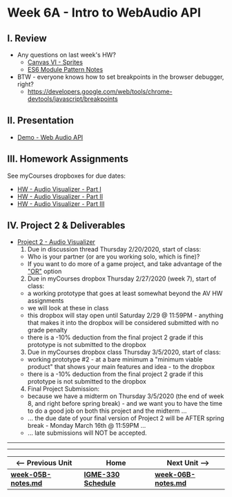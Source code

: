 # Week 6A - Intro to WebAudio API

## I. Review
- Any questions on last week's HW?
  - [Canvas VI - Sprites](https://github.com/tonethar/IGME-330-Master/blob/master/notes/canvas-6.md)
  - [ES6 Module Pattern Notes](https://github.com/tonethar/IGME-330-Master/blob/master/notes/ES-6-module-pattern-2195.md)
- BTW - everyone knows how to set breakpoints in the browser debugger, right?
  - https://developers.google.com/web/tools/chrome-devtools/javascript/breakpoints

## II. Presentation

- [Demo - Web Audio API](https://github.com/tonethar/IGME-330-Master/blob/master/notes/demo-web-audio-1.md)

## III. Homework Assignments

See myCourses dropboxes for due dates:
  - [HW - Audio Visualizer - Part I](https://github.com/tonethar/IGME-330-Master/blob/master/notes/HW-AV-2195-1.md)
  - [HW - Audio Visualizer - Part II](https://github.com/tonethar/IGME-330-Master/blob/master/notes/HW-AV-2195-2.md)
  - [HW - Audio Visualizer - Part III](https://github.com/tonethar/IGME-330-Master/blob/master/notes/HW-AV-2195-3.md)
  
## IV. Project 2 & Deliverables

- [Project 2 - Audio Visualizer](../projects/project-2.md)
  1) Due in discussion thread Thursday 2/20/2020, start of class:
    - Who is your partner (or are you working solo, which is fine)?
    - If you want to do more of a game project, and take advantage of the ["OR"](../projects/project-2.md#OR) option
  2) Due in myCourses dropbox Thursday 2/27/2020 (week 7), start of class: 
    - a working prototype that goes at least somewhat beyond the AV HW assignments
    - we will look at these in class
    - this dropbox will stay open until Saturday 2/29 @ 11:59PM - anything that makes it into the dropbox will be considered submitted with no grade penalty
    - there is a -10% deduction from the final project 2 grade if this prototype is not submitted to the dropbox
  3) Due in myCourses dropbox class Thursday 3/5/2020, start of class:
    - working prototype #2 - at a bare minimum a "minimum viable product" that shows your main features and idea - to the dropbox
    - there is a -10% deduction from the final project 2 grade if this prototype is not submitted to the dropbox
  4) Final Project Submission:
    - because we have a midterm on Thursday 3/5/2020 (the end of week 8, and right before spring break) - and we want you to have the time to do a good job on both this project and the midterm ...
    - ... the due date of your final version of Project 2 will be AFTER spring break - Monday March 16th @ 11:59PM ...
    - ... late submissions will NOT be accepted.

<hr><hr>

| <-- Previous Unit | Home | Next Unit -->
| --- | --- | --- 
| [**week-05B-notes.md**](week-05B-notes.md)     |  [**IGME-330 Schedule**](../schedule.md) | [**week-06B-notes.md**](week-06B-notes.md)
